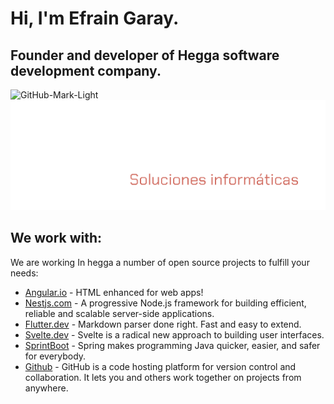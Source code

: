 # Hi, I'm Efrain Garay.
## Founder and developer of  Hegga software development company.

![GitHub-Mark-Light](./Hegga_logo_1a_be4cfd49b4.svg#gh-light-mode-only)![GitHub-Mark-Dark ](./Hegga_logo_1c_neysjv.svg#gh-dark-mode-only)

## We work with:

We are working In hegga a number of open source projects to fulfill your needs:

- [Angular.io](https://angular.io) - HTML enhanced for web apps!
- [Nestjs.com](https://nestjs.com) - A progressive Node.js framework for building efficient, reliable and scalable server-side applications.
- [Flutter.dev](https://flutter.dev/) - Markdown parser done right. Fast and easy to extend.
- [Svelte.dev](https://svelte.dev/) - Svelte is a radical new approach to building user interfaces.
- [SprintBoot](https://spring.io/) - Spring makes programming Java quicker, easier, and safer for everybody.
- [Github](https://github.com/) - GitHub is a code hosting platform for version control and collaboration. It lets you and others work together on projects from anywhere.
